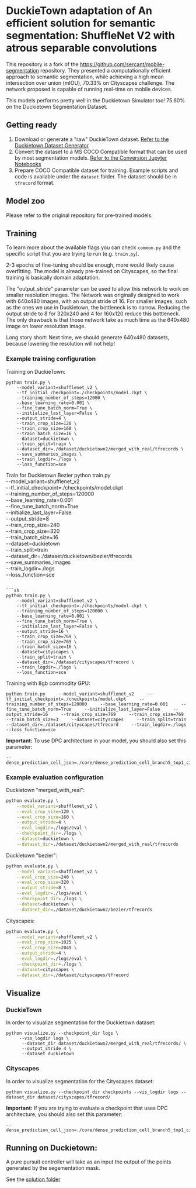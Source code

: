 # DuckieTown adaptation of An efficient solution for semantic segmentation: ShuffleNet V2 with atrous separable convolutions
This repository is a fork of the https://github.com/sercant/mobile-segmentation repository. They presented a computationally efficient approach to semantic segmentation, while achieving a high mean intersection over union (mIOU), 70.33% on Cityscapes challenge. The network proposed is capable of running real-time on mobile devices.

This models performs pretty well in the Duckietown Simulator too! 75.60% on the Duckietown Segmentation Dataset.

## Getting ready

1. Download or generate a "raw" DuckieTown dataset. [Refer to the Duckietown Dataset Generator](dataset_generator/README.md)
2. Convert the dataset to a MS COCO Compatible format that can be used by most segmentation models. [Refer to the Conversion Jupyter Notebooks](notebooks/README.md)
3. Prepare COCO Compatible dataset for training. Example scripts and code is available under the `dataset` folder. The dataset should be in `tfrecord` format.

## Model zoo

Please refer to the original repository for pre-trained models.


## Training

To learn more about the available flags you can check `common.py` and the specific script that you are trying to run (e.g. `train.py`).

2-3 epochs of fine-tuning should be enough, more would likely cause overfitting. The model is already pre-trained on Cityscapes, so the final training is basically domain adaptation. 

The "output_stride" parameter can be used to allow this network to work on smaller resolution images. The Network was originally designed to work with 640x480 images, with an output stride of 16. For smaller images, such as the ones we use in Duckietown, the bottleneck is to narrow. Reducing the output stride to 8 for 320x240 and 4 for 160x120 reduce this bottleneck. The only drawback is that those network take as much time as the 640x480 image on lower resolution image. 

Long story short: Next time, we should generate 640x480 datasets, because lowering the resolution will not help!



### Example training configuration

Training on DuckieTown:

```
python train.py \
    --model_variant=shufflenet_v2 \
    --tf_initial_checkpoint=./checkpoints/model.ckpt \
    --training_number_of_steps=12000 \
    --base_learning_rate=0.001 \
    --fine_tune_batch_norm=True \
    --initialize_last_layer=False \
    --output_stride=4 \
    --train_crop_size=120 \
    --train_crop_size=160 \
    --train_batch_size=16 \
    --dataset=duckietown \
    --train_split=train \
    --dataset_dir=./dataset/duckietown2/merged_with_real/tfrecords \
    --save_summaries_images \
    --train_logdir=./logs \
    --loss_function=sce
```

Train for Duckietown Bezier
python train.py \
    --model_variant=shufflenet_v2 \
    --tf_initial_checkpoint=./checkpoints/model.ckpt \
    --training_number_of_steps=120000 \
    --base_learning_rate=0.001 \
    --fine_tune_batch_norm=True \
    --initialize_last_layer=False \
    --output_stride=8 \
    --train_crop_size=240 \
    --train_crop_size=320 \
    --train_batch_size=16 \
    --dataset=duckietown \
    --train_split=train \
    --dataset_dir=./dataset/duckietown/bezier/tfrecords \
    --save_summaries_images \
    --train_logdir=./logs \
    --loss_function=sce
```

```sh
python train.py \
    --model_variant=shufflenet_v2 \
    --tf_initial_checkpoint=./checkpoints/model.ckpt \
    --training_number_of_steps=120000 \
    --base_learning_rate=0.001 \
    --fine_tune_batch_norm=True \
    --initialize_last_layer=False \
    --output_stride=16 \
    --train_crop_size=769 \
    --train_crop_size=769 \
    --train_batch_size=16 \
    --dataset=cityscapes \
    --train_split=train \
    --dataset_dir=./dataset/cityscapes/tfrecord \
    --train_logdir=./logs \
    --loss_function=sce
```
Training with 8gb commodity GPU:
```
python train.py     --model_variant=shufflenet_v2     --tf_initial_checkpoint=./checkpoints/model.ckpt     --training_number_of_steps=120000     --base_learning_rate=0.001     --fine_tune_batch_norm=True     --initialize_last_layer=False     --output_stride=16     --train_crop_size=769     --train_crop_size=769     --train_batch_size=3     --dataset=cityscapes     --train_split=train     --dataset_dir=./dataset/cityscapes/tfrecord     --train_logdir=./logs     --loss_function=sce
```

**Important:** To use DPC architecture in your model, you should also set this parameter:

    --dense_prediction_cell_json=./core/dense_prediction_cell_branch5_top1_cityscapes.json

### Example evaluation configuration

Duckietown "merged_with_real":
```sh
python evaluate.py \
    --model_variant=shufflenet_v2 \
    --eval_crop_size=120 \
    --eval_crop_size=160 \
    --output_stride=4 \
    --eval_logdir=./logs/eval \
    --checkpoint_dir=./logs \
    --dataset=duckietown \
    --dataset_dir=./dataset/duckietown2/merged_with_real/tfrecords
```
Duckietown "bezier":
```sh
python evaluate.py \
    --model_variant=shufflenet_v2 \
    --eval_crop_size=240 \
    --eval_crop_size=320 \
    --output_stride=8 \
    --eval_logdir=./logs/eval \
    --checkpoint_dir=./logs \
    --dataset=duckietown \
    --dataset_dir=./dataset/duckietown2/bezier/tfrecords
```


Cityscapes:
```sh
python evaluate.py \
    --model_variant=shufflenet_v2 \
    --eval_crop_size=1025 \
    --eval_crop_size=2049 \
    --output_stride=4 \
    --eval_logdir=./logs/eval \
    --checkpoint_dir=./logs \
    --dataset=cityscapes \
    --dataset_dir=./dataset/cityscapes/tfrecord
```
## Visualize

### DuckieTown
In order to visualize segmentation for the Duckietown dataset:
```
python visualize.py --checkpoint_dir logs \
     --vis_logdir logs \
      --dataset_dir dataset/duckietown2/merged_with_real/tfrecords/ \
      --output_stride 4 \
      --dataset duckietown
```

### Cityscapes
In order to visualize segmentation for the Cityscapes dataset:
```
python visualize.py --checkpoint_dir checkpoints --vis_logdir logs --dataset_dir dataset/cityscapes/tfrecord/
```

**Important:** If you are trying to evaluate a checkpoint that uses DPC architecture, you should also set this parameter:  

    --dense_prediction_cell_json=./core/dense_prediction_cell_branch5_top1_cityscapes.json

## Running on Duckietown:
A pure pursuit controller will take as an input the output of the points generated by the segementation mask. 

See the [solution folder](solution)
